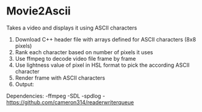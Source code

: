 # Movie2Ascii
Takes a video and displays it using ASCII characters

1. Download C++ header file with arrays defined for ASCII characters (8x8 pixels)
2. Rank each character based on number of pixels it uses
3. Use ffmpeg to decode video file frame by frame
4. Use lightness value of pixel in HSL format to pick the according ASCII character
5. Render frame with ASCII characters 
6. Output: 



Dependencies:
-ffmpeg
-SDL
-spdlog
-https://github.com/cameron314/readerwriterqueue
